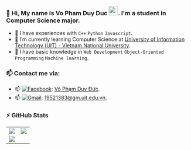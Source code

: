 ### 🎾 Hi, My name is Vo Pham Duy Duc <img src="https://media.giphy.com/media/hvRJCLFzcasrR4ia7z/giphy.gif" width="25px">. I'm a student in Computer Science major.
  - 🎾 I have experiences with ```C++``` ```Python``` ```Javascript```.
  - 🎾 I’m currently learning Computer Science at [University of Information Technology (UIT) - Vietnam National University](https://en.uit.edu.vn/overview-vnuhcm-university-information-technology).
  - 🎾 I have basic knowledge in ```Web Development``` `Object-Oriented Programming` ```Machine learning```.

### 📫 Contact me via:
   - 📫 [<img alt="Facebook" src="https://img.shields.io/badge/Facebook-%231877F2.svg?&style=for-the-badge&logo=Facebook&logoColor=white"/>](https://www.facebook.com/ziduckziduck/): [Võ Phạm Duy Đức](https://www.facebook.com/ziduckziduck/).
   - 📫 [<img alt="Gmail" src="https://img.shields.io/badge/Gmail-D14836?style=for-the-badge&logo=gmail&logoColor=white"/>](mailto:mailto:19521383@gm.uit.edu.vn): [19521383@gm.uit.edu.vn](mailto:19521383@gm.uit.edu.vn).

### :zap: GitHub Stats
<table>
  <tr>
    <td>
      <img src='https://github-readme-stats.vercel.app/api?username=ducducqn123&show_icons=true&theme=radical&hide=issues'>
    </td>
    <td>
      <img src='https://github-readme-stats.vercel.app/api/top-langs/?username=ducducqn123&layout=compact&hide=jupyter%20notebook&html&title_color=fe428e&text_color=a9fef7&bg_color=141321'>    
    </td>
  </tr>
  <tr>
    <td colspan="2">
      <img src='https://activity-graph.herokuapp.com/graph?username=ducducqn123&bg_color=141321&color=fe428e&line=a9fef7&point=BE91F2&area=true'>
    </td>
  </tr>
</table>
